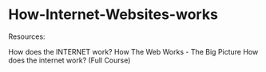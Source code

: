 # How-Internet-Websites-works

Resources:

How does the INTERNET work?
How The Web Works - The Big Picture
How does the internet work? (Full Course)
